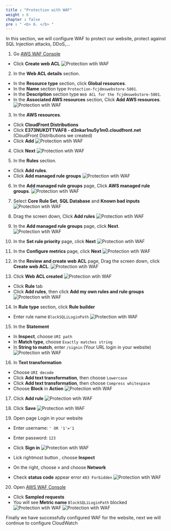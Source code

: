 ```yaml
---
title : "Protection with WAF"
weight : 6
chapter : false
pre : " <b> 6. </b> "
---
```


In this section, we will configure WAF to protect our website, protect against SQL Injection attacks, DDoS,...

1. Go [AWS WAF Console](https://console.aws.amazon.com/wafv2/) 
 + Click **Create web ACL**
![Protection wtih WAF](images/6.protectionwithwaf/001-protectionwithwaf.png)
2. In the **Web ACL details** section.
 + In the **Resource type** section, click **Global resources**.
 + In the **Name** section type `Protection-fcjdmswebstore-5801`.
 + In the **Description** section type `Web ACL for the fcjdmswebstore-5801`.
 + In the **Associated AWS resources** section, Click **Add AWS resources**.
![Protection wtih WAF](images/6.protectionwithwaf/002-protectionwithwaf.png)

3. In the **AWS resources**.
 + Click **CloudFront Distributions**
 + Click **E373NUKDTTVAF8 - d3nkar1nu5y1m0.cloudfront.net** (CloudFront Distributions we created)
 + Click **Add**
![Protection wtih WAF](images/6.protectionwithwaf/003-protectionwithwaf.png)

4. Click **Next**
![Protection wtih WAF](images/6.protectionwithwaf/004-protectionwithwaf.png)

5. In the **Rules** section.
 + Click **Add rules**.
 + Click **Add managed rule groups**
![Protection wtih WAF](images/6.protectionwithwaf/005-protectionwithwaf.png)

6. In the **Add managed rule groups** page, Click **AWS managed rule groups**.
![Protection wtih WAF](images/6.protectionwithwaf/006-protectionwithwaf.png)

7. Select **Core Rule Set**, **SQL Database** and **Known bad inputs**
![Protection wtih WAF](images/6.protectionwithwaf/007-protectionwithwaf.png)

8. Drag the screen down, Click **Add rules**
![Protection wtih WAF](images/6.protectionwithwaf/008-protectionwithwaf.png)

9. In the **Add managed rule groups** page, click **Next**.
![Protection wtih WAF](images/6.protectionwithwaf/009-protectionwithwaf.png)

10. In the **Set rule priority** page, click **Next**
![Protection wtih WAF](images/6.protectionwithwaf/010-protectionwithwaf.png)

11. In the **Configure metrics** page, click **Next**
![Protection wtih WAF](images/6.protectionwithwaf/011-protectionwithwaf.png)

12. In the **Review and create web ACL** page, Drag the screen down, click **Create web ACL**.
![Protection wtih WAF](images/6.protectionwithwaf/012-protectionwithwaf.png)

13. Click **Web ACL created**
![Protection wtih WAF](images/6.protectionwithwaf/013-protectionwithwaf.png)
 + Click **Rule** tab 
 + Click **Add rules**, then click **Add my own rules and rule groups**
![Protection wtih WAF](images/6.protectionwithwaf/014-protectionwithwaf.png)

14. In **Rule type** section, click **Rule builder**
 + Enter rule name `BlockSQLiLoginPath`
![Protection wtih WAF](images/6.protectionwithwaf/015-protectionwithwaf.png)

15. In the **Statement**
 + In **Inspect**, choose `URI path` 
 + In **Match type**, choose `Exactly matches string`
 + In **String to match**, enter `/signin` (Your URL login in your website)
![Protection wtih WAF](images/6.protectionwithwaf/016-protectionwithwaf.png)

16. In **Text transformation**
 + Choose `URI decode`
 + Click **Add text transformation**, then choose `Lowercase`
 + Click **Add text transformation**, then choose `Compress whitespace`
 + Choose **Block** in **Action**
![Protection wtih WAF](images/6.protectionwithwaf/017-protectionwithwaf.png)

17. Click **Add rule**
![Protection wtih WAF](images/6.protectionwithwaf/018-protectionwithwaf.png)

18. Click **Save**
![Protection wtih WAF](images/6.protectionwithwaf/019-protectionwithwaf.png)

19. Open page Login in your website
 + Enter username: `' OR '1'='1`
 + Enter password: `123`
 + Click **Sign in**
![Protection wtih WAF](images/6.protectionwithwaf/020-protectionwithwaf.png)

 + Lick rightmost button , choose **Inspect**
 + On the right, choose » and choose **Network**
 + Check **status code** appear error `403 Forbidden`
![Protection wtih WAF](images/6.protectionwithwaf/021-protectionwithwaf.png)

20. Open [AWS WAF Console](https://console.aws.amazon.com/wafv2/) 
 + Click **Sampled requests**
 + You will see **Metric name** `BlockSQLiLoginPath` blocked
![Protection wtih WAF](images/6.protectionwithwaf/023-protectionwithwaf.png)
![Protection wtih WAF](images/6.protectionwithwaf/022-protectionwithwaf.png)

Finally we have successfully configured WAF for the website, next we will continue to configure CloudWatch